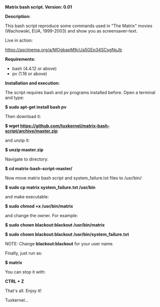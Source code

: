 **Matrix bash script. Version: 0.01**

**Description:**

This bash script reproduce some commands used in "The Matrix" movies (Wachowski, EUA, 1999-2003) and show you as screensaver-text.

Live in action:

https://asciinema.org/a/MOgbapM9cUa5GEp34SCsgNsJb
 
**Requirements:** 

+ bash (4.4.12 or above)
+ pv (1.16 or above)

**Installation and execution:**

The script requires bash and pv programs installed before. Open a terminal and type:

**$ sudo apt-get install bash pv**

Then download it:

**$ wget https://github.com/tuxkernel/matrix-bash-script/archive/master.zip**

and unzip it:

**$ unzip master.zip**

Navigate to directory:

**$ cd matrix-bash-script-master/**

Now move matrix bash script and system_failure.txt files to /usr/bin/:

**$ sudo cp matrix system_failure.txt /usr/bin**

and make executable:

**$ sudo chmod +x /usr/bin/matrix**

and change the owner. For example:

**$ sudo chown blackout:blackout /usr/bin/matrix**

**$ sudo chown blackout:blackout /usr/bin/system_failure.txt**

NOTE: Change **blackout:blackout** for your user name.

Finally, just run as:

**$ matrix**

You can stop it with:

**CTRL + Z**

That's all. Enjoy it!

Tuxkernel...
